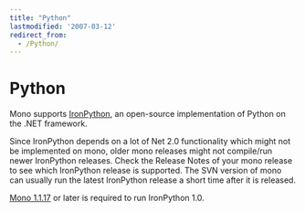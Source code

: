 ```yaml
---
title: "Python"
lastmodified: '2007-03-12'
redirect_from:
  - /Python/
---
```


Python
======

Mono supports [IronPython](http://www.codeplex.com/Wiki/View.aspx?ProjectName=IronPython), an open-source implementation of Python on the .NET framework.

Since IronPython depends on a lot of Net 2.0 functionality which might not be implemented on mono, older mono releases might not compile/run newer IronPython releases. Check the Release Notes of your mono release to see which IronPython release is supported. The SVN version of mono can usually run the latest IronPython release a short time after it is released.

[Mono 1.1.17](http://www.go-mono.com/archive/1.1.17.1/) or later is required to run IronPython 1.0.

